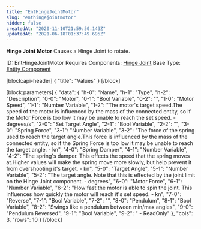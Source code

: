 ```yaml
---
title: "EntHingeJointMotor"
slug: "enthingejointmotor"
hidden: false
createdAt: "2020-11-10T21:59:50.143Z"
updatedAt: "2021-06-18T01:37:49.695Z"
---
```

**Hinge Joint Motor**
Causes a Hinge Joint to rotate.

ID: EntHingeJointMotor
Requires Components: [Hinge Joint](doc:enthingejoint)
Base Type: [Entity Component](doc:componententity)

[block:api-header]
{
  "title": "Values"
}
[/block]

[block:parameters]
{
  "data": {
    "h-0": "Name",
    "h-1": "Type",
    "h-2": "Description",
    "0-0": "Motor",
    "0-1": "Bool Variable",
    "0-2": "",
    "1-0": "Motor Speed",
    "1-1": "Number Variable",
    "1-2": "The motor's target speed.The speed of the motor is influenced by the mass of the connected entity, so if the Motor Force is too low it may be unable to reach the set speed. - degrees/s",
    "2-0": "Set Target Angle",
    "2-1": "Bool Variable",
    "2-2": "",
    "3-0": "Spring Force",
    "3-1": "Number Variable",
    "3-2": "The force of the spring used to reach the target angle.This force is influenced by the mass of the connected entity, so if the Spring Force is too low it may be unable to reach the target angle. - kn",
    "4-0": "Spring Damper",
    "4-1": "Number Variable",
    "4-2": "The spring's damper. This effects the speed that the spring moves at.Higher values will make the spring move more slowly, but help prevent it from overshooting it's target. - kn",
    "5-0": "Target Angle",
    "5-1": "Number Variable",
    "5-2": "The target angle. Note that this is effected by the joint limit on the Hinge Joint component. - degrees",
    "6-0": "Motor Force",
    "6-1": "Number Variable",
    "6-2": "How fast the motor is able to spin the joint. This influences how quickly the motor will reach it's set speed. - kn",
    "7-0": "Reverse",
    "7-1": "Bool Variable",
    "7-2": "",
    "8-0": "Pendulum",
    "8-1": "Bool Variable",
    "8-2": "Swings like a pendulum between min/max angles",
    "9-0": "Pendulum Reversed",
    "9-1": "Bool Variable",
    "9-2": " - ReadOnly"
  },
  "cols": 3,
  "rows": 10
}
[/block]